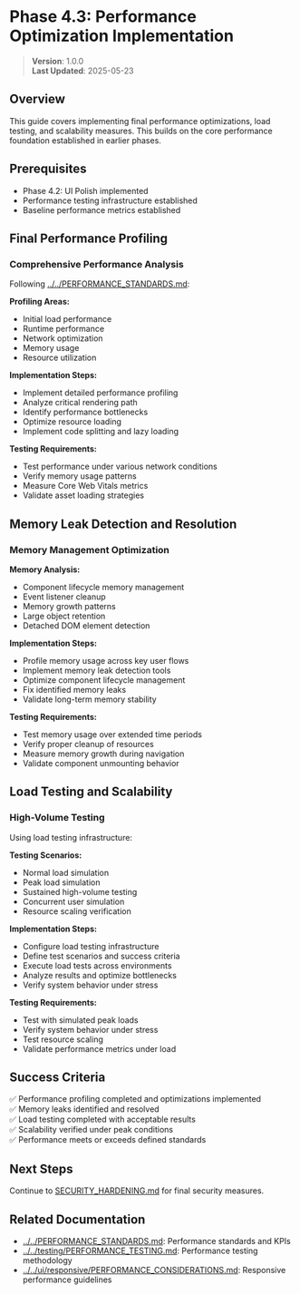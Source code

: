 
# Phase 4.3: Performance Optimization Implementation

> **Version**: 1.0.0  
> **Last Updated**: 2025-05-23

## Overview

This guide covers implementing final performance optimizations, load testing, and scalability measures. This builds on the core performance foundation established in earlier phases.

## Prerequisites

- Phase 4.2: UI Polish implemented
- Performance testing infrastructure established
- Baseline performance metrics established

## Final Performance Profiling

### Comprehensive Performance Analysis
Following [../../PERFORMANCE_STANDARDS.md](../../PERFORMANCE_STANDARDS.md):

**Profiling Areas:**
- Initial load performance
- Runtime performance
- Network optimization
- Memory usage
- Resource utilization

**Implementation Steps:**
- Implement detailed performance profiling
- Analyze critical rendering path
- Identify performance bottlenecks
- Optimize resource loading
- Implement code splitting and lazy loading

**Testing Requirements:**
- Test performance under various network conditions
- Verify memory usage patterns
- Measure Core Web Vitals metrics
- Validate asset loading strategies

## Memory Leak Detection and Resolution

### Memory Management Optimization

**Memory Analysis:**
- Component lifecycle memory management
- Event listener cleanup
- Memory growth patterns
- Large object retention
- Detached DOM element detection

**Implementation Steps:**
- Profile memory usage across key user flows
- Implement memory leak detection tools
- Optimize component lifecycle management
- Fix identified memory leaks
- Validate long-term memory stability

**Testing Requirements:**
- Test memory usage over extended time periods
- Verify proper cleanup of resources
- Measure memory growth during navigation
- Validate component unmounting behavior

## Load Testing and Scalability

### High-Volume Testing
Using load testing infrastructure:

**Testing Scenarios:**
- Normal load simulation
- Peak load simulation
- Sustained high-volume testing
- Concurrent user simulation
- Resource scaling verification

**Implementation Steps:**
- Configure load testing infrastructure
- Define test scenarios and success criteria
- Execute load tests across environments
- Analyze results and optimize bottlenecks
- Verify system behavior under stress

**Testing Requirements:**
- Test with simulated peak loads
- Verify system behavior under stress
- Test resource scaling
- Validate performance metrics under load

## Success Criteria

✅ Performance profiling completed and optimizations implemented  
✅ Memory leaks identified and resolved  
✅ Load testing completed with acceptable results  
✅ Scalability verified under peak conditions  
✅ Performance meets or exceeds defined standards  

## Next Steps

Continue to [SECURITY_HARDENING.md](SECURITY_HARDENING.md) for final security measures.

## Related Documentation

- [../../PERFORMANCE_STANDARDS.md](../../PERFORMANCE_STANDARDS.md): Performance standards and KPIs
- [../../testing/PERFORMANCE_TESTING.md](../../testing/PERFORMANCE_TESTING.md): Performance testing methodology
- [../../ui/responsive/PERFORMANCE_CONSIDERATIONS.md](../../ui/responsive/PERFORMANCE_CONSIDERATIONS.md): Responsive performance guidelines

